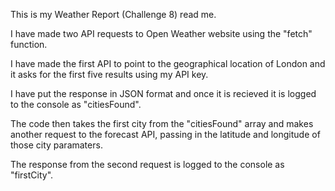 This is my Weather Report (Challenge 8) read me.

I have made two API requests to Open Weather website using the "fetch" function.

I have made the first API to point to the geographical location of London and it asks for the first five results using my API key.

I have put the response in JSON format and once it is recieved it is logged to the console as "citiesFound".

The code then takes the first city from the "citiesFound" array and makes another request to the forecast API, passing in the latitude and longitude of those city paramaters. 

The response from the second request is logged to the console as "firstCity".



